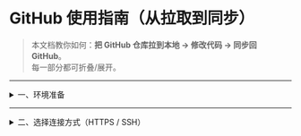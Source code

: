 # GitHub 使用指南（从拉取到同步）

> 本文档教你如何：**把 GitHub 仓库拉到本地 → 修改代码 → 同步回 GitHub**。  
> 每一部分都可折叠/展开。

---

<details>
<summary>一、环境准备</summary>

git --version
git config --global user.name "你的名字或ID"
git config --global user.email "你的GitHub绑定邮箱"

yaml
复制代码
</details>

---

<details>
<summary>二、选择连接方式（HTTPS / SSH）</summary>

### HTTPS（简单）
git clone https://github.com/owner/repo.git

shell
复制代码
> 首次 push 需要输入 Personal Access Token（代替密码）

### SSH（推荐）
生成密钥
ssh-keygen -t ed25519 -C "你的邮箱"

添加公钥 (~/.ssh/id_ed25519.pub) 到 GitHub: Settings → SSH and GPG keys
测试
ssh -T git@github.com


<summary>三、克隆仓库</summary>

cd ~/code
git clone git@github.com:owner/repo.git
cd repo


<summary>四、本地修改并提交</summary>

git status
git add .
git commit -m "feat: 新增 xxx 功能"


<summary>五、推送到 GitHub</summary>

已有分支
git push

新建分支
git checkout -b feature/awesome
git push -u origin feature/awesome


<summary>六、同步远端更新</summary>

保持线性历史
git pull --rebase origin main

解决冲突后
git add <file>
git rebase --continue


<summary>七、分支协作</summary>

查看分支
git branch -a

新建分支
git checkout -b feature/login

合并到主分支
git checkout main
git pull --rebase origin main
git merge --no-ff feature/login
git push


<summary>八、常见操作</summary>

### 删除文件
git rm file
git commit -m "chore: 删除 file"
git push

shell
复制代码

### 重命名文件
git mv old.cpp new.cpp
git commit -m "refactor: 文件重命名"
git push

shell
复制代码

### 忽略文件
/build/
/out/
/.vscode/
/.idea/
/.DS_Store


<summary>九、常见问题</summary>

### 身份信息缺失
git config --global user.name "Your Name"
git config --global user.email "you@example.com"

shell
复制代码

### non-fast-forward
git pull --rebase origin main
git push

shell
复制代码

### 设置代理
git config --global http.proxy http://127.0.0.1:7890
git config --global https.proxy http://127.0.0.1:7890

shell
复制代码

### 撤销/回退
git restore --staged <file> # 取消暂存
git restore <file> # 丢弃修改
git reset --soft HEAD^ # 回退提交，保留改动
git reset --hard HEAD^ # 回退并丢弃修改


<summary>十、速查表 (Cheat Sheet)</summary>

克隆
git clone git@github.com:owner/repo.git
cd repo

修改 → 提交 → 推送
git add .
git commit -m "feat: xxx"
git push

新建分支
git checkout -b feature/xxx
git push -u origin feature/xxx

同步更新
git pull --rebase origin main
